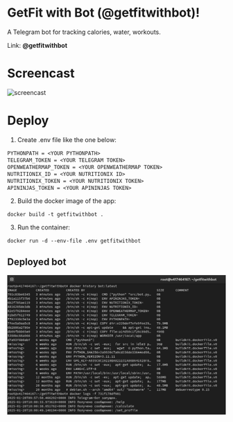 # GetFit with Bot (@getfitwithbot)!
A Telegram bot for tracking calories, water, workouts.

Link: **@getfitwithbot**

# Screencast
![screencast](materials/screencast.gif)

# Deploy
1. Create .env file like the one below:
```
PYTHONPATH = <YOUR PYTHONPATH>
TELEGRAM_TOKEN = <YOUR TELEGRAM TOKEN>
OPENWEATHERMAP_TOKEN = <YOUR OPENWEATHERMAP TOKEN>
NUTRITIONIX_ID = <YOUR NUTRITIONIX ID>
NUTRITIONIX_TOKEN = <YOUR NUTRITIONIX TOKEN>
APININJAS_TOKEN = <YOUR APININJAS TOKEN>
```
2. Build the docker image of the app:
```
docker build -t getfitwithbot .
```
3. Run the container:
```
docker run -d --env-file .env getfitwithbot
```
## Deployed bot
![deployed_bot](materials/deployed_bot.png)
